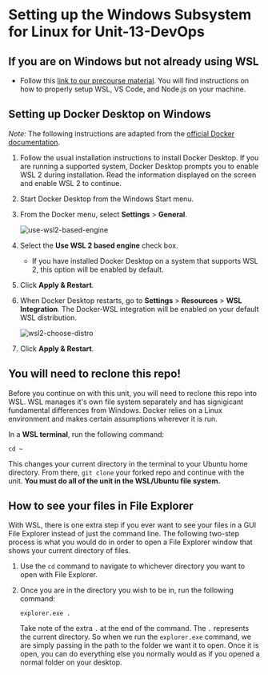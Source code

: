 # Setting up the Windows Subsystem for Linux for Unit-13-DevOps

## If you are on Windows but not already using WSL

- Follow this [link to our precourse material](https://github.com/CodesmithLLC/precourse-part-1/blob/master/windows-os.md). You will find instructions on how to properly setup WSL, VS Code, and Node.js on your machine.

## Setting up Docker Desktop on Windows

_Note:_ The following instructions are adapted from the [official Docker documentation](https://docs.docker.com/docker-for-windows/wsl/#install).

1. Follow the usual installation instructions to install Docker Desktop. If you are running a supported system, Docker Desktop prompts you to enable WSL 2 during installation. Read the information displayed on the screen and enable WSL 2 to continue.

2. Start Docker Desktop from the Windows Start menu.

3. From the Docker menu, select **Settings** > **General**.

   ![use-wsl2-based-engine](https://github.com/CodesmithLLC/unit-13-devops/blob/master/docs/assets/images/wsl2-enable.png)

4. Select the **Use WSL 2 based engine** check box.

   - If you have installed Docker Desktop on a system that supports WSL 2, this option will be enabled by default.

5. Click **Apply & Restart**.

6. When Docker Desktop restarts, go to **Settings** > **Resources** > **WSL Integration**. The Docker-WSL integration will be enabled on your default WSL distribution.

   ![wsl2-choose-distro](https://github.com/CodesmithLLC/unit-13-devops/blob/master/docs/assets/images/wsl2-choose-distro.png)

7. Click **Apply & Restart**.

## You will need to reclone this repo!

Before you continue on with this unit, you will need to reclone this repo into WSL. WSL manages it's own file system separately and has signigicant fundamental differences from Windows. Docker relies on a Linux environment and makes certain assumptions wherever it is run.

In a **WSL terminal**, run the following command:

`cd ~`

This changes your current directory in the terminal to your Ubuntu home directory. From there, `git clone` your forked repo and continue with the unit. **You must do all of the unit in the WSL/Ubuntu file system.**

## How to see your files in File Explorer

With WSL, there is one extra step if you ever want to see your files in a GUI File Explorer instead of just the command line. The following two-step process is what you would do in order to open a File Explorer window that shows your current directory of files.

1. Use the `cd` command to navigate to whichever directory you want to open with File Explorer.

2. Once you are in the directory you wish to be in, run the following command:

   `explorer.exe .`

   Take note of the extra `.` at the end of the command. The `.` represents the current directory. So when we run the `explorer.exe` command, we are simply passing in the path to the folder we want it to open. Once it is open, you can do everything else you normally would as if you opened a normal folder on your desktop.
